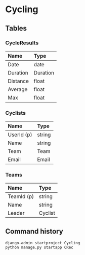 # Cycling

## Tables

### CycleResults

| Name     | Type     |
| :------- | :------- |
| Date     | date     |
| Duration | Duration |
| Distance | float    |
| Average  | float    |
| Max      | float    |

### Cyclists

| Name       | Type   |
| :--------- | :----- |
| UserId (p) | string |
| Name       | string |
| Team       | Team   |
| Email      | Email  |

### Teams

| Name       | Type    |
| :--------- | :------ |
| TeamId (p) | string  |
| Name       | string  |
| Leader     | Cyclist |

## Command history

    django-admin startproject Cycling
    python manage.py startapp CRec
